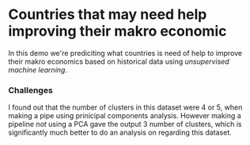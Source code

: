 # Countries that may need help improving their makro economic 
In this demo we're prediciting what countries is need of help to improve their makro economics based on historical data using _unsupervised machine learning_.

### Challenges 
I found out that the number of clusters in this dataset were 4 or 5, when making a pipe using prinicipal components analysis. However making a pipeline _not_ using a PCA gave the output 3 number of clusters, which is significantly much better to do an analysis on regarding this dataset.
